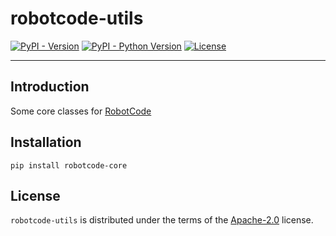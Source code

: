 # robotcode-utils

[![PyPI - Version](https://img.shields.io/pypi/v/robotcode-core.svg)](https://pypi.org/project/robotcode-core)
[![PyPI - Python Version](https://img.shields.io/pypi/pyversions/robotcode-core.svg)](https://pypi.org/project/robotcode-core)
[![License](https://img.shields.io/github/license/d-biehl/robotcode?style=flat&logo=apache)](https://github.com/d-biehl/robotcode/blob/master/LICENSE.txt)

-----

## Introduction

Some core classes for [RobotCode](https://robotcode.io)

## Installation

```console
pip install robotcode-core
```

## License

`robotcode-utils` is distributed under the terms of the [Apache-2.0](https://spdx.org/licenses/Apache-2.0.html) license.
